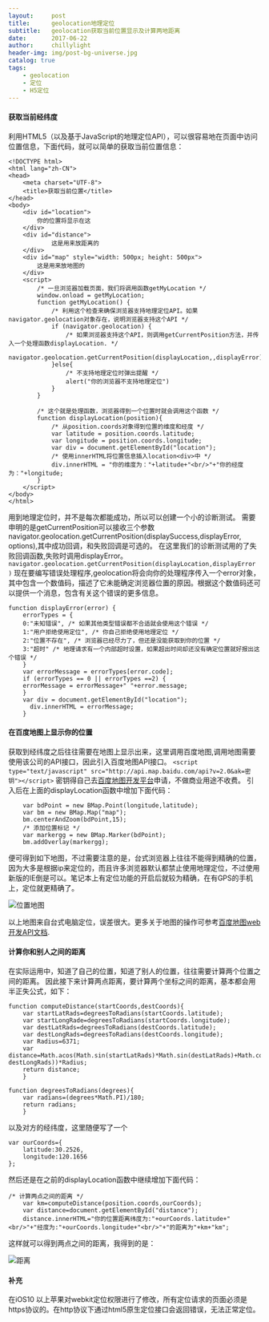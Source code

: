 ```yaml
---
layout:     post
title:      geolocation地理定位
subtitle:   geolocation获取当前位置显示及计算两地距离
date:       2017-06-22
author:     chillylight
header-img: img/post-bg-universe.jpg
catalog: true
tags:
    - geolocation
    - 定位
    - H5定位
---
```



#### 获取当前经纬度

利用HTML5（以及基于JavaScript的地理定位API），可以很容易地在页面中访问位置信息，下面代码，就可以简单的获取当前位置信息：
```
<!DOCTYPE html>
<html lang="zh-CN">
<head>
	<meta charset="UTF-8">
	<title>获取当前位置</title>
</head>
<body>
	<div id="location">
		你的位置将显示在这
	</div>
    <div id="distance">
            这是用来放距离的
    </div>
    <div id="map" style="width: 500px; height: 500px">
		这是用来放地图的
	</div>
	<script>
		/* 一旦浏览器加载页面，我们将调用函数getMyLocation */
		window.onload = getMyLocation;
		function getMyLocation() {
			/* 利用这个检查来确保浏览器支持地理定位API。如果navigator.geolocation对象存在，说明浏览器支持这个API */
			if (navigator.geolocation) {
				/* 如果浏览器支持这个API，则调用getCurrentPosition方法，并传入一个处理函数displayLocation. */
				navigator.geolocation.getCurrentPosition(displayLocation,,displayError);
			}else{
				/* 不支持地理定位时弹出提醒 */
				alert("你的浏览器不支持地理定位")
			}
		}

		/* 这个就是处理函数，浏览器得到一个位置时就会调用这个函数 */
		function displayLocation(position){
			/* 从position.coords对象得到位置的维度和经度 */
			var latitude = position.coords.latitude;
			var longitude = position.coords.longitude;
			var div = document.getElementById("location");
			/* 使用innerHTML将位置信息插入location<div>中 */
			div.innerHTML = "你的维度为："+latitude+"<br/>"+"你的经度为："+longitude;
		}
	</script>
</body>
</html>
```
用到地理定位时，并不是每次都能成功，所以可以创建一个小的诊断测试。
需要申明的是getCurrentPosition可以接收三个参数navigator.geolocation.getCurrentPosition(displaySuccess,displayError, options),其中成功回调，和失败回调是可选的。
在这里我们的诊断测试用的了失败回调函数,失败时调用displayError。
`navigator.geolocation.getCurrentPosition(displayLocation,displayError )`
现在要编写错误处理程序,geolocation将会向你的处理程序传入一个error对象，其中包含一个数值码，描述了它未能确定浏览器位置的原因。根据这个数值码还可以提供一个消息，包含有关这个错误的更多信息。
```
function displayError(error) {
    errorTypes = {
	0:"未知错误", /* 如果其他类型错误都不合适就会使用这个错误 */
    1:"用户拒绝使用定位", /* 你自己拒绝使用地理定位 */
	2:"位置不存在", /* 浏览器已经尽力了，但还是没能获取到你的位置 */
	3:"超时" /* 地理请求有一个内部超时设置，如果超出时间却还没有确定位置就好报出这个错误 */
    }
    var errorMessage = errorTypes[error.code];
    if (errorTypes == 0 || errorTypes ==2) {
	errorMessage = errorMessage+" "+error.message;
    }
    var div = document.getElementById("location");
	  div.innerHTML = errorMessage;
    }
```

#### 在百度地图上显示你的位置

获取到经纬度之后往往需要在地图上显示出来，这里调用百度地图,调用地图需要使用该公司的API接口，因此引入百度地图API接口。
`<script type="text/javascript" src="http://api.map.baidu.com/api?v=2.0&ak=密钥"></script>`
密钥得自己去[百度地图开发平台](http://lbsyun.baidu.com/)申请，不做商业用途不收费。
引入后在上面的displayLocation函数中增加下面代码：
```
    var bdPoint = new BMap.Point(longitude,latitude);
    var bm = new BMap.Map("map");
    bm.centerAndZoom(bdPoint,15);
    /* 添加位置标记 */
    var markergg = new BMap.Marker(bdPoint);
    bm.addOverlay(markergg);
```
便可得到如下地图，不过需要注意的是，台式浏览器上往往不能得到精确的位置，因为大多是根据ip来定位的，而且许多浏览器默认都禁止使用地理定位，不过使用新版的IE倒是可以。笔记本上有定位功能的开启后就较为精确，在有GPS的手机上，定位就更精确了。

![位置地图](http://images2015.cnblogs.com/blog/1101873/201706/1101873-20170623100144038-672730999.png)

以上地图来自台式电脑定位，误差很大。更多关于地图的操作可参考[百度地图web开发API文档](http://lbsyun.baidu.com/index.php?title=jspopular).

#### 计算你和别人之间的距离

在实际运用中，知道了自己的位置，知道了别人的位置，往往需要计算两个位置之间的距离。
因此接下来计算两点距离，要计算两个坐标之间的距离，基本都会用半正失公式，如下：
```
function computeDistance(startCoords,destCoords){
    var startLatRads=degreesToRadians(startCoords.latitude);
    var startLongRade=degreesToRadians(startCoords.longitude);
    var destLatRads=degreesToRadians(destCoords.latitude);
    var destLongRads=degreesToRadians(destCoords.longitude);
    var Radius=6371;
    var distance=Math.acos(Math.sin(startLatRads)*Math.sin(destLatRads)+Math.cos(startLatRads)*Math.cos(destLatRads)*Math.cos(startLongRade-destLongRads))*Radius;
    return distance;
    }
				
function degreesToRadians(degrees){
    var radians=(degrees*Math.PI)/180;
    return radians;
    }
```
以及对方的经纬度，这里随便写了一个
```
var ourCoords={
    latitude:30.2526,
    longitude:120.1656
};
```
然后还是在之前的displayLocation函数中继续增加下面代码：
```
/* 计算两点之间的距离 */
    var km=computeDistance(position.coords,ourCoords);
    var distance=document.getElementById("distance");
    distance.innerHTML="你的位置距离纬度为:"+ourCoords.latitude+"<br/>"+"经度为:"+ourCoords.longitude+"<br/>"+"的距离为"+km+"km";  
```
这样就可以得到两点之间的距离，我得到的是：

![距离](http://images2015.cnblogs.com/blog/1101873/201706/1101873-20170623105520554-194269987.png)

#### 补充
在iOS10 以上苹果对webkit定位权限进行了修改，所有定位请求的页面必须是https协议的。在http协议下通过html5原生定位接口会返回错误，无法正常定位。